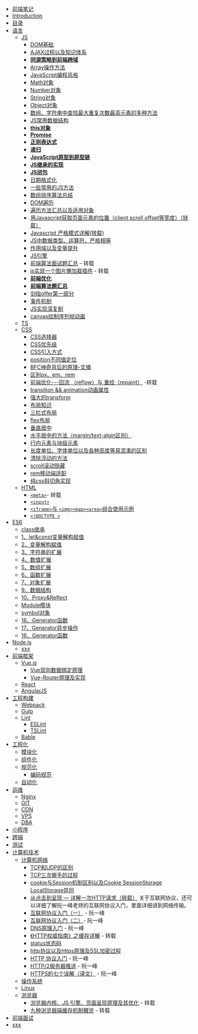 - [前端笔记](README.md)
- [Introduction](README.md)
- [目录](README.md)
- <span id='language'>[语言]()</span>
  - [JS](/Language/JS/README.md)
    - [DOM基础](/Language/JS/DOM对象属性方法.md)
    - [AJAX过程以及知识体系](/Language/JS/AJAX使用详细介绍.md)
    - [**同源策略到前端跨域**](/Language/JS/同源策略到前端跨域.md)
    - [Array操作方法](/Language/JS/Array操作方法.md)
    - [JavaScript编程风格](/Language/JS/Javascript编程风格.md)
    - [Math对象](/Language/JS/Math对象.md)
    - [Number对象](/Language/JS/Number对象.md)
    - [String对象](/Language/JS/String对象.md)
    - [Object对象](/Language/JS/Object对象.md)
    - [数组、字符串中查找最大重复次数最高元素的多种方法](/Language/JS/数组、字符串中最大、重复元素查找.md)
    - [JS常用数据结构](/Language/JS/data-structure.md)
    - [**this对象**](/Language/JS/this对象.md)
    - [**Promise**](/Language/JS/Promise.md)
    - [**正则表达式**](/Language/JS/正则表达式.md)
    - [**递归**](/Language/JS/递归.md)
    - [**JavaScript原型到原型链**](/Language/JS/js从原型到原型链.md)
    - [**JS继承的实现**](/Language/JS/继承.md)
    - [**JS闭包**](/Language/JS/闭包.md)
    - [日期格式化](/Language/JS/日期格式化.md)
    - [一些常用的JS方法](/Language/JS/一些常用的JS方法.md)
    - [数组排序算法总结](/Language/JS/数组排序算法.md)
    - [DOM遍历](/Language/JS/DOM遍历.md)
    - [遍历方法汇总以及适用对象](/Language/JS/遍历.md)
    - [用Javascript获取页面元素的位置（client scroll offset等宽度）（转载）](http://www.ruanyifeng.com/blog/2009/09/find_element_s_position_using_javascript.html)
    - [Javascript 严格模式详解(转载)](http://www.zyy1217.com/2017/04/20/Javascript%20%E4%B8%A5%E6%A0%BC%E6%A8%A1%E5%BC%8F%E8%AF%A6%E8%A7%A3/)
    - [JS中数据类型、运算符、严格相等](/Language/JS/运算符.md)
    - [作用域以及变量提升](/Language/JS/作用域与变量提升.md)
    - [JS引擎](/Language/JS/JS引擎.md)
    - [前端算法面试题汇总](http://www.zyy1217.com/2017/04/26/%E5%89%8D%E7%AB%AF%E7%AE%97%E6%B3%95%E9%9D%A2%E8%AF%95%E9%A2%98%E6%B1%87%E6%80%BB/) - 转载
    - [js实现一个图片懒加载插件](http://www.zyy1217.com/2017/03/20/js%E5%AE%9E%E7%8E%B0%E4%B8%80%E4%B8%AA%E5%9B%BE%E7%89%87%E6%87%92%E5%8A%A0%E8%BD%BD%E6%8F%92%E4%BB%B6/) - 转载
    - [**前端优化**](/Language/JS/前端优化.md)
    - [**前端算法题汇总**](/Language/JS/前端算法题汇总.md)
    - [剑指offer第一部分](/Language/JS/剑指offer-1.md)
    - [事件机制](/Language/JS/事件机制.md)
    - [JS实现深复制](/Language/JS/JS-deep-clone.md)
    - [canvas绘制序列帧动画](/Language/JS/canvas绘制序列帧.md)
  - [TS](/Language/TS/README.md)  
  - [CSS](/Language/CSS/README.md)
    - [CSS选择器](/Language/CSS/图解CSS3/CSS3-selcetor/README.md)
    - [CSS优先级](/Language/CSS/CSS优先级和引入方式.md)
    - [CSS引入方式](/Language/CSS/CSS优先级和引入方式.md)
    - [position不同值定位](/Language/CSS/position.md)
    - [BFC神奇背后的原理-文摘](/Language/CSS/BFC神奇背后的原理-文摘.md)
    - [区别px、em、rem](https://segmentfault.com/a/1190000005936910)
    - [前端优化---回流 （reflow）与 重绘（repaint）](https://segmentfault.com/a/1190000002629708) -转载
    - [transition && animation动画属性](/Language/CSS/animation&transition.md)
    - [强大的transform](/Language/CSS/transform.md)
    - [布局知识](/Language/CSS/布局.md)
    - [三栏式布局](/Language/CSS/三栏式布局.md)
    - [flex布局](/Language/CSS/flex布局.md)
    - [垂直居中](/Language/CSS/垂直居中.md)
    - [水平居中的方法（margin/text-algin区别）](/Language/CSS/水平居中.md)
    - [行内元素与块级元素](/Language/CSS/CSS元素属性易混淆点.md)
    - [长度单位、字体单位以及各种高度等易混淆的区别](/Language/CSS/长度单位、字体单位、各种高度等易混淆属性.md)
    - [清除浮动的方法](/Language/CSS/清除浮动.md)
    - [scroll滚动隐藏](/Language/CSS/滚动隐藏.md)
    - [rem移动端适配](/Language/CSS/移动端适配.md)
    - [纯css斜切角实现](/Language/CSS/斜切角实现.md)
  - [HTML](/Language/HTML/README.md)
    - [`<meta>`](https://segmentfault.com/a/1190000004279791)- 转载
    - [`<input>`](/Language/HTML/input.md)
    - [`<iframe>`与 `<img><map><area>`组合使用示例](/Language/HTML/iframe与img、map、area标签配合使用.md)
    - [`<!DOCTYPE >`](/Language/HTML/doctype.md)
- [ES6](/ES6/README.md)
  - [class继承](/ES6/19、class继承.md)
  - [1、let&const变量解构赋值](/ES6/1、let&const变量解构赋值.md)
  - [2、变量解构赋值](/ES6/2、变量解构赋值.md)
  - [3、字符串的扩展](/ES6/3、字符串的扩展.md)
  - [4、数值扩展](/ES6/4、数值扩展.md)
  - [5、数组扩展](/ES6/5、数组扩展.md)
  - [6、函数扩展](/ES6/6、函数扩展.md)
  - [7、对象扩展](/ES6/7、对象扩展.md)
  - [9、数据结构](/ES6/9、数据结构.md)
  - [10、Proxy&Reflect](/ES6/12、Proxy%26Reflect.md)
  - [Module模块](/ES6/22、Module.md)
  - [symbol对象](/ES6/symbol.md)
  - [16、Generator函数](/ES6/16、Generator函数.md)
  - [17、Generator异步操作](/ES6/17、Generator异步操作.md)
  - [16、Generator函数](/ES6/18、async异步函数.md)
- <span id='nodejs'>[Node.js](/Node.js/README.md)</span>
  - [xxx]()
- <span id='frame'>[前端框架](/Frame/README.md)</span>
  - [Vue.js](Frame/Vue/README.md)
    - [Vue双向数据绑定原理](Frame/Vue/data-bind.md)
    - [Vue-Router原理及实现](Frame/Vue/vue-router.md)
  - [React](Frame/React/README.md)
  - [AngularJS](Frame/AngularJs/README.md)
- <span id='constructPrj'>[工程构建](/PrjConstruct/README.md)</span>
  - [Webpack](/PrjConstruct/Webpack/README.md)
  - [Gulp](/PrjConstruct/Gulp/README.md)
  - [Lint](/PrjConstruct/Lint/README.md)
    - [ESLint](/PrjConstruct/Lint/ESLint.md)
    - [TSLint](/PrjConstruct/Lint/TSLint.md)
  - [Bable](/PrjConstruct/Bable/README.md)
- <span id='Engineering'>[工程化](/Engineering/README.md)</span>
  - [模块化]()
  - [组件化]()
  - [规范化](/Engineering/Normalize/README.md)
    - [编码规范]()
  - [自动化]()
- <span id='opManage'>[运维](/OpManage/README.md)</span>
  - [Nginx](/OpManage/Nginx/README.md)
  - [GIT](/OpManage/GIT/README.md)
  - [CDN](/OpManage/CDN/README.md)
  - [VPS](/OpManage/VPS/README.md)
  - [DBA](/OpManage/DBA/README.md)
- <span id='applets'>[小程序](/Applets/README.md)</span>
- <span id='crossEnd'>[跨端](/CrossEnd/README.md)</span>
- <span id='test'>[测试](/Test/README.md)</span>
- <span id='computer'>[计算机技术](/Computer/README.md)</span>
  - [计算机网络](/Computer/Network/README.md)
    - [TCP和UDP的区别](/Computer/Network/TCP和UDP.md)
    - [TCP三次握手的过程](/Computer/Network/TCP三次握手与四次分手.md)
    - [cookie与Session机制区别以及Cookie SessionStorage LocalStorage异同](/Computer/Network/cookie与Session的区别.md)
    - [从点击到呈现 — 详解一次HTTP请求（转载）](http://www.zyy1217.com/2017/03/01/%E4%BB%8E%E7%82%B9%E5%87%BB%E5%88%B0%E5%91%88%E7%8E%B0%20%E2%80%94%20%E8%AF%A6%E8%A7%A3%E4%B8%80%E6%AC%A1HTTP%E8%AF%B7%E6%B1%82/)
  关于互联网协议，还可以详细了解阮一峰老师的互联网协议入门，里面详细讲到网络传输。
    - [互联网协议入门（一）](http://www.ruanyifeng.com/blog/2012/05/internet_protocol_suite_part_i.html) - 阮一峰
    - [互联网协议入门（二）](http://www.ruanyifeng.com/blog/2012/06/internet_protocol_suite_part_ii.html)- 阮一峰
    - [DNS原理入门](http://www.ruanyifeng.com/blog/2016/06/dns.html) - 阮一峰 
    - [《HTTP权威指南》之缓存详解](http://www.zyy1217.com/2017/05/14/Computer/Network%E7%BC%93%E5%AD%98%E8%AF%A6%E8%A7%A3/) - 转载
    - [status状态码](/Computer/Network/status状态码.md) 
    - [http协议以及https原理及SSL加密过程](/Computer/Network/Computer/Network--https.md)
    - [HTTP 协议入门](http://www.ruanyifeng.com/blog/2016/08/Computer/Network.html) - 阮一峰
    - [HTTP/2服务器推送](http://www.ruanyifeng.com/blog/2018/03/Computer/Network2_server_push.html) - 阮一峰
    - [HTTPS的七个误解（译文）](http://www.ruanyifeng.com/blog/2011/02/seven_myths_about_https.html) - 阮一峰
  - [操作系统](/Computer/OpSystem/README.md)
  - [Linux](/Computer/Linux/README.md)
  - [浏览器](/Computer/Browser/README.md)
    - [浏览器内核、JS 引擎、页面呈现原理及其优化](https://www.zybuluo.com/yangfch3/note/671516) - 转载
    - [九种浏览器端缓存机制概览](http://www.zyy1217.com/2017/05/13/%E6%B5%8F%E8%A7%88%E5%99%A8%E7%AB%AF%E7%BC%93%E5%AD%98%E6%9C%BA%E5%88%B6/) - 转载
- <span id='interview'>[前端面试](/Interview/README.md)</span>
 - [xxx]()








































































